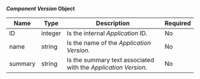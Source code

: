 **_Component Version_ Object**

| Name    | Type    | Description                                                    | Required |
|---------|---------|----------------------------------------------------------------|----------|
| ID      | integer | Is the internal _Application_ ID.                              | No       |
| name    | string  | Is the name of the _Application Version_.                      | No       |
| summary | string  | Is the summary text associated with the _Application Version_. | No       |
